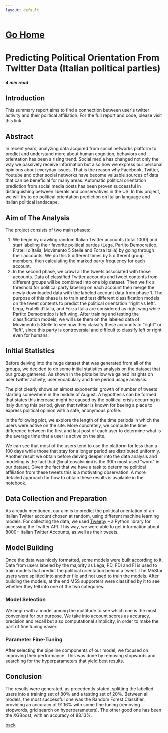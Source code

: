 ```yaml
---
layout: default
---
```


# [Go Home](https://grvanand001.github.io/)

# Predicting Political Orientation From Twitter Data (Italian political parties)
##### 4 min read

## Introduction
This summary report aims to find a connection between user's twitter activity and their political affiliation. For the full report and code, please visit this link

## Abstract
In recent years, analyzing data acquired from social networks platform to predict and understand more about human cognition, behaviors and orientation has been a rising trend. Social media has changed not only the way we passively receive information but also how we express our personal opinions about everyday issues. That is the reason why Facebook, Twitter, Youtube and other social networks have become valuable sources of data that can be beneficial for many areas. Automatic political orientation prediction from social media posts has been proven successful in distinguishing between liberals and conservatives in the US. In this project, we will try to do political orientation prediction on Italian language and Italian political landscape.

## Aim of The Analysis
The project consists of two main phases:
1. We begin by crawling random Italian Twitter accounts (total 1000) and start labeling their favorite political parties (Lega, Partito Democratico, Fratelli d’Italia, Movimento 5 Stelle and Forza Italia) by going through their accounts. We do this 5 different times by 5 different group members, then calculating the marked party frequency for each account.
2. In the second phase, we crawl all the tweets associated with those accounts. Data of classified Twitter accounts and tweet contents from different groups will be combined into one big dataset. Then we fix a threshold for political party labeling on each account then merge the newly downloaded data with the labeled account data from phase 1. The purpose of this phase is to train and test different classification models on the tweet contents to predict the political orientation “right vs left”. Lega, Fratelli d’Italia, and Forza Italia are considered as right wing while Partito Democratico is left wing. After training and testing the classification models, we will use them on the labeled data of Movimento 5 Stelle to see how they classify these accounts to “right” or “left”, since this party is controversial and difficult to classify left or right even for humans.

## Initial Statistics
Before delving into the huge dataset that was generated from all of the groups, we decided to do some initial statistics analysis on the dataset that our group gathered. As shown in the plots bellow we gained insights on user twitter activity, user vocabulary and time period usage analysis.


The plot clearly shows an almost exponential growth of number of tweets starting somewhere in the middle of August. A hypothesis can be formed that states this increase might be caused by the political crisis occurring in Italy during this period, given that twitter is known for beeing a place to express political opinion with a safe, anonymous profile.

In the following plot, we explore the length of the time periods in which the users were active on the site. More concretely, we compute the time difference between the first and last post of each user to determine what is the average time that a user is active on the site.



We can see that most of the users tend to use the platform for less than a 100 days while those that stay for a longer period are distributed uniformly. Another result we obtain before delving deeper into the data analysis and modeling is the fact that @matteosalvinimi is the 30th most used "word" in our dataset. Given the fact that we have a task to determine political affiliation from these tweets this is a motivating observation. A more detailed approach for how to obtain these results is available in the notebook.

## Data Collection and Preparation
As already mentioned, our aim is to predict the political orientation of an Italian Twitter account chosen at random, using different machine learning models. For collecting the data, we used [Tweepy]("https://www.tweepy.org/") – a Python library for accessing the Twitter API. This way, we were able to get information about 8000+ Italian Twitter Accounts, as well as their tweets.

## Model Building
Once the data was nicely formatted, some models were built according to it. Data from users labeled by the majority as Lega, PD, FDI and FI is used to train models that predict the political orientation behind a tweet. The M5Star users were splitted into another file and not used to train the models. After building the models, at the end M5S supporters were classified by it to see whether they fell into one of the two categories.

### Model Selection
We begin with a model among the multitude to see which one is the most convenient for our purpose. We take into account scores as accuracy, precision and recall but also computational simplicity, in order to make the part of fine tuning easier.

### Parameter Fine-Tuning
After selecting the pipeline components of our model, we focused on improving their performance. This was done by removing stopwords and searching for the hyperparameters that yield best results.

## Conclusion
The results were generated, as precedently stated, splitting the labelled users into a training set of 80% and a testing set of 20%. Between all models, the most successful one was the Random Forest Classifier, providing an accuracy of 91.16% with some fine tuning (removing stopwords, grid search on hyperparameters). The other good one has been the XGBoost, with an accuracy of 88.13%.

[back](./projects.md)
